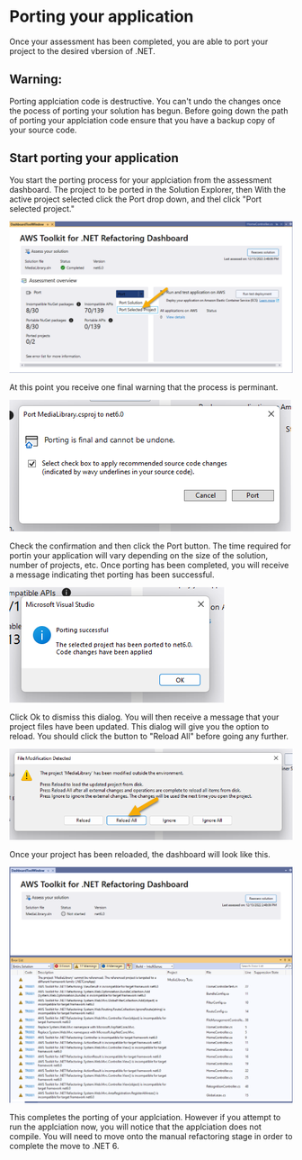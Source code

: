 # Porting your application
Once your assessment has been completed, you are able to port your project to the desired vbersion of .NET. 

## Warning:
Porting applciation code is destructive. You can't undo the changes once the pocess of porting your solution has begun. Before going down the path of porting your applciation code ensure that you have a backup copy of your source code. 

## Start porting your application

You start the porting process for your applciation from the assessment dashboard. The project to be ported in the Solution Explorer, then With the active project selected click the Port drop down, and thel click "Port selected project."

![Start Assessment](img/start-porting.png)

At this point you receive one final warning that the process is perminant.

![Warning](img/confirm-porting.png)

Check the confirmation and then click the Port button. The time required for portin your application will vary depending on the size of the solution, number of projects, etc. Once porting has been completed, you will receive a message indicating thet porting has been successful.

![Porting Complete](img/porting-complete.png)

Click Ok to dismiss this dialog. You will then receive a message that your project files have been updated. This dialog will give you the option to reload. You should click the button to "Reload All" before going any further.

![Reload Projects](img/reload-projects.png)

Once your project has been reloaded, the dashboard will look like this.

![Porting Results](img/refactoring-results.png)

This completes the porting of your applciation. However if you attempt to run the applciation now, you will notice that the applciation does not compile. You will need to move onto the manual refactoring stage in order to complete the move to .NET 6. 


